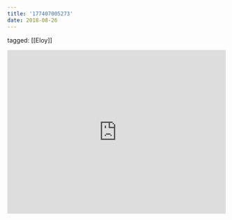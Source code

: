```yaml
---
title: '177407005273'
date: 2018-08-26
---
```

tagged: [[Eloy]]
<iframe allow="accelerometer; autoplay; clipboard-write; encrypted-media; gyroscope; picture-in-picture" allowfullscreen="" frameborder="0" height="375" id="youtube_iframe" src="https://www.youtube.com/embed/D15aGNi4NCc?feature=oembed&amp;enablejsapi=1&amp;origin=https://safe.txmblr.com&amp;wmode=opaque" width="500"></iframe>